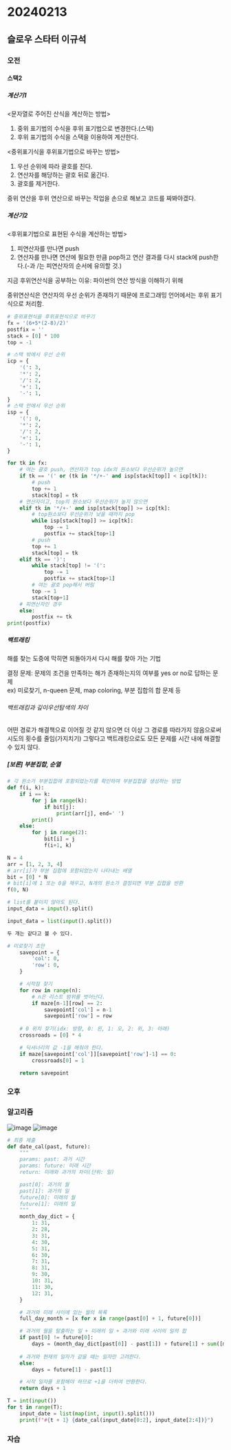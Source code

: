 # 20240213
## 슬로우 스타터 이규석
### 오전
#### 스택2
##### 계산기1
<문자열로 주어진 산식을 계산하는 방법>
1. 중위 표기법의 수식을 후위 표기법으로 변경한다.(스택)
2. 후위 표기법의 수식을 스택을 이용하여 계산한다.

<중위표기식을 후위표기법으로 바꾸는 방법>
1. 우선 순위에 따라 괄호를 친다.
2. 연산자를 해당하는 괄호 뒤로 옮긴다.
3. 괄호를 제거한다.

중위 연산을 후위 연산으로 바꾸는 작업을 손으로 해보고 코드를 짜봐야겠다.

##### 계산기2
<후위표기법으로 표현된 수식을 계산하는 방법>
1. 피연산자를 만나면 push
2. 연산자를 만나면 연산에 필요한 만큼 pop하고 연산 결과를 다시 stack에 push한다.(-과 /는 피연산자의 순서에 유의할 것.)

지금 후위연산식을 공부하는 이유: 파이썬의 연산 방식을 이해하기 위해  

중위연산식은 연산자의 우선 순위가 존재하기 때문에 프로그래밍 언어에서는 후위 표기식으로 처리함.

``` python
# 중위표현식을 후위표현식으로 바꾸기
fx = '(6+5*(2-8)/2)'
postfix = ''
stack = [0] * 100
top = -1

# 스택 밖에서 우선 순위
icp = {
    '(': 3,
    '*': 2,
    '/': 2,
    '+': 1,
    '-': 1,
}
# 스택 안에서 우선 순위
isp = {
    '(': 0,
    '*': 2,
    '/': 2,
    '+': 1,
    '-': 1,
}

for tk in fx:
    # 여는 괄호 push, 연산자가 top idx의 원소보다 우선순위가 높으면
    if tk == '(' or (tk in '*/+-' and isp[stack[top]] < icp[tk]):
        # push
        top += 1
        stack[top] = tk
    # 연산자이고, top의 원소보다 우선순위가 높지 않으면
    elif tk in '*/+-' and isp[stack[top]] >= icp[tk]:
        # top원소보다 우선순위가 낮을 때까지 pop
        while isp[stack[top]] >= icp[tk]:
            top -= 1
            postfix += stack[top+1]
        # push
        top += 1
        stack[top] = tk
    elif tk == ')':
        while stack[top] != '(':
            top -= 1
            postfix += stack[top+1]
        # 여는 괄호 pop해서 버림
        top -= 1
        stack[top+1]
    # 피연산자인 경우
    else:
        postfix += tk
print(postfix)
```

##### 백트래킹
해를 찾는 도중에 막히면 되돌아가서 다시 해를 찾아 가는 기법  

결정 문제: 문제의 조건을 만족하는 해가 존재하는지의 여부를 yes or no로 답하는 문제  
ex) 미로찾기, n-queen 문제, map coloring, 부분 집합의 합 문제 등

###### 백트래킹과 깊이우선탐색의 차이
어떤 경로가 해결책으로 이어질 것 같지 않으면 더 이상 그 경로를 따라가지 않음으로써 시도의 횟수를 줄임(가지치기)
그렇다고 백트래킹으로도 모든 문제를 시간 내에 해결할 수 있지 않다.

##### [보론] 부분집합, 순열
``` python
# 각 원소가 부분집합에 포함되었는지를 확인하여 부분집합을 생성하는 방법
def f(i, k):
    if i == k:
        for j in range(k):
            if bit[j]:
                print(arr[j], end=' ')
        print()
    else:
        for j in range(2):
            bit[i] = j
            f(i+1, k)

N = 4
arr = [1, 2, 3, 4]
# arr[i]가 부분 집합에 포함되었는지 나타내는 배열
bit = [0] * N
# bit[i]에 1 또는 0을 채우고, N개의 원소가 결정되면 부분 집합을 반환
f(0, N)
```

``` python
# list를 붙이지 않아도 된다.
input_data = input().split()

input_data = list(input().split())

두 개는 같다고 볼 수 있다.
```

``` python
# 미로찾기 초안
    savepoint = {
        'col': 0,
        'row': 0,
    }

    # 시작점 찾기
    for row in range(n):
        # n은 리스트 범위를 벗어난다.
        if maze[n-1][row] == 2:
            savepoint['col'] = n-1
            savepoint['row'] = row
    
    # 0 위치 찾기(idx: 방향, 0: 왼, 1: 오, 2: 위, 3: 아래)
    crossroads = [0] * 4

    # 딕셔너리의 값 -1을 해줘야 한다. 
    if maze[savepoint['col']][savepoint['row']-1] == 0:
        crossroads[0] = 1

    return savepoint
```












































### 오후
### 알고리즘
![image](https://github.com/qldrh112/TIL/assets/69291489/13d2a188-b34d-4e29-9428-b9d9ad85ad1c)
![image](https://github.com/qldrh112/TIL/assets/69291489/07c26d24-f956-4845-9b7b-b9a747a6dbc5)

``` python
# 최종 제출
def date_cal(past, future):
    """
    params: past: 과거 시간
    params: future: 미래 시간
    return: 미래와 과거의 차이(단위: 일)

    past[0]: 과거의 월
    past[1]: 과거의 일
    future[0]: 미래의 월
    future[1]: 미래의 일
    """
    month_day_dict = {
        1: 31,
        2: 28,
        3: 31,
        4: 30,
        5: 31,
        6: 30,
        7: 31,
        8: 31,
        9: 30,
        10: 31,
        11: 30,
        12: 31,
    }

    # 과거와 미래 사이에 있는 월의 목록
    full_day_month = [x for x in range(past[0] + 1, future[0])]

    # 과거의 월을 탈출하는 일 + 미래의 일 + 과거와 미래 사이의 일의 합
    if past[0] != future[0]:
        days = (month_day_dict[past[0]] - past[1]) + future[1] + sum([month_day_dict.get(x) for x in full_day_month])
        
    # 과거와 현재의 일자가 같을 때는 일자만 고려한다.
    else:
        days = future[1] - past[1]

    # 시작 일자를 포함해야 하므로 +1을 더하여 반환한다.
    return days + 1

T = int(input())
for t in range(T):
    input_date = list(map(int, input().split()))
    print(f"#{t + 1} {date_cal(input_date[0:2], input_date[2:4])}")
```

### 자습
